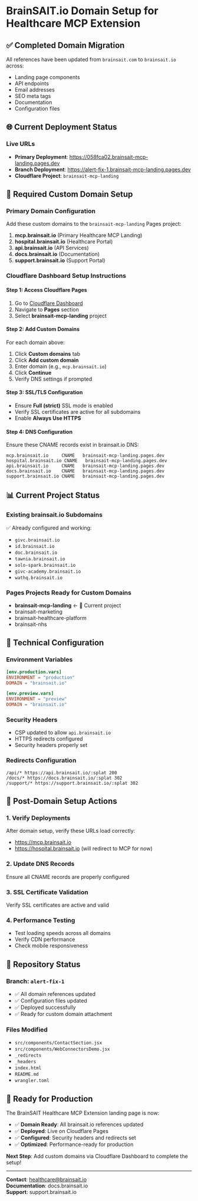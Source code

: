 # BrainSAIT.io Domain Setup for Healthcare MCP Extension

## ✅ **Completed Domain Migration**

All references have been updated from `brainsait.com` to `brainsait.io` across:
- Landing page components
- API endpoints
- Email addresses
- SEO meta tags
- Documentation
- Configuration files

## 🌐 **Current Deployment Status**

### **Live URLs**
- **Primary Deployment**: https://058fca02.brainsait-mcp-landing.pages.dev
- **Branch Deployment**: https://alert-fix-1.brainsait-mcp-landing.pages.dev
- **Cloudflare Project**: `brainsait-mcp-landing`

## 🎯 **Required Custom Domain Setup**

### **Primary Domain Configuration**
Add these custom domains to the `brainsait-mcp-landing` Pages project:

1. **mcp.brainsait.io** (Primary Healthcare MCP Landing)
2. **hospital.brainsait.io** (Healthcare Portal)
3. **api.brainsait.io** (API Services)
4. **docs.brainsait.io** (Documentation)
5. **support.brainsait.io** (Support Portal)

### **Cloudflare Dashboard Setup Instructions**

#### **Step 1: Access Cloudflare Pages**
1. Go to [Cloudflare Dashboard](https://dash.cloudflare.com)
2. Navigate to **Pages** section
3. Select **brainsait-mcp-landing** project

#### **Step 2: Add Custom Domains**
For each domain above:
1. Click **Custom domains** tab
2. Click **Add custom domain**
3. Enter domain (e.g., `mcp.brainsait.io`)
4. Click **Continue**
5. Verify DNS settings if prompted

#### **Step 3: SSL/TLS Configuration**
- Ensure **Full (strict)** SSL mode is enabled
- Verify SSL certificates are active for all subdomains
- Enable **Always Use HTTPS**

#### **Step 4: DNS Configuration**
Ensure these CNAME records exist in brainsait.io DNS:
```
mcp.brainsait.io     CNAME   brainsait-mcp-landing.pages.dev
hospital.brainsait.io CNAME   brainsait-mcp-landing.pages.dev  
api.brainsait.io     CNAME   brainsait-mcp-landing.pages.dev
docs.brainsait.io    CNAME   brainsait-mcp-landing.pages.dev
support.brainsait.io CNAME   brainsait-mcp-landing.pages.dev
```

## 📊 **Current Project Status**

### **Existing brainsait.io Subdomains**
✅ Already configured and working:
- `givc.brainsait.io`
- `id.brainsait.io` 
- `doc.brainsait.io`
- `tawnia.brainsait.io`
- `solo-spark.brainsait.io`
- `givc-academy.brainsait.io`
- `wathq.brainsait.io`

### **Pages Projects Ready for Custom Domains**
- **brainsait-mcp-landing** ← 🎯 Current project
- brainsait-marketing
- brainsait-healthcare-platform
- brainsait-nhs

## 🔧 **Technical Configuration**

### **Environment Variables**
```toml
[env.production.vars]
ENVIRONMENT = "production"
DOMAIN = "brainsait.io"

[env.preview.vars]
ENVIRONMENT = "preview"
DOMAIN = "brainsait.io"
```

### **Security Headers**
- CSP updated to allow `api.brainsait.io`
- HTTPS redirects configured
- Security headers properly set

### **Redirects Configuration**
```
/api/* https://api.brainsait.io/:splat 200
/docs/* https://docs.brainsait.io/:splat 302
/support/* https://support.brainsait.io/:splat 302
```

## 🚀 **Post-Domain Setup Actions**

### **1. Verify Deployments**
After domain setup, verify these URLs load correctly:
- https://mcp.brainsait.io
- https://hospital.brainsait.io (will redirect to MCP for now)

### **2. Update DNS Records**
Ensure all CNAME records are properly configured

### **3. SSL Certificate Validation**
Verify SSL certificates are active and valid

### **4. Performance Testing**
- Test loading speeds across all domains
- Verify CDN performance
- Check mobile responsiveness

## 📝 **Repository Status**

### **Branch**: `alert-fix-1`
- ✅ All domain references updated
- ✅ Configuration files updated  
- ✅ Deployed successfully
- ✅ Ready for custom domain attachment

### **Files Modified**
- `src/components/ContactSection.jsx`
- `src/components/WebConnectorsDemo.jsx`
- `_redirects`
- `_headers`
- `index.html`
- `README.md`
- `wrangler.toml`

## 🎉 **Ready for Production**

The BrainSAIT Healthcare MCP Extension landing page is now:
- ✅ **Domain Ready**: All brainsait.io references updated
- ✅ **Deployed**: Live on Cloudflare Pages
- ✅ **Configured**: Security headers and redirects set
- ✅ **Optimized**: Performance-ready for production

**Next Step**: Add custom domains via Cloudflare Dashboard to complete the setup!

---

**Contact**: healthcare@brainsait.io  
**Documentation**: docs.brainsait.io  
**Support**: support.brainsait.io